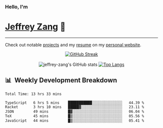 
### Hello, I'm 
# [Jeffrey Zang](https://www.linkedin.com/in/jeffreyzang/) 🦀

---

Check out notable [projects](https://jeffz.dev/projects) and my [resume](https://jeffz.dev/resume) on my [personal website](https://jeffz.dev/).

<div align = 'center'>

[![GitHub Streak](https://github-readme-streak-stats.herokuapp.com/?user=jeffrey-zang&theme=tokyonight)](https://git.io/streak-stats)
<br></br>
![jeffrey-zang's GitHub stats](https://github-readme-stats.vercel.app/api?username=jeffrey-zang&show_icons=true&theme=tokyonight&hide_rank=true&hide=stars) 
[![Top Langs](https://github-readme-stats.vercel.app/api/top-langs/?username=jeffrey-zang&hide=ShaderLab,HLSL&layout=compact&theme=tokyonight)](https://github.com/anuraghazra/github-readme-stats)

</div>

## 📊 &nbsp;Weekly Development Breakdown
<!--START_SECTION:waka-->

```txt
Total Time: 13 hrs 33 mins

TypeScript   6 hrs 5 mins    ███████████░░░░░░░░░░░░░░   44.39 %
Racket       3 hrs 10 mins   █████▓░░░░░░░░░░░░░░░░░░░   23.11 %
JSON         49 mins         █▓░░░░░░░░░░░░░░░░░░░░░░░   06.04 %
TeX          45 mins         █▒░░░░░░░░░░░░░░░░░░░░░░░   05.56 %
JavaScript   44 mins         █▒░░░░░░░░░░░░░░░░░░░░░░░   05.41 %
```

<!--END_SECTION:waka-->

